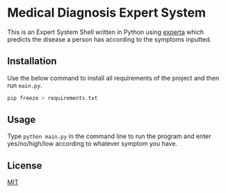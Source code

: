 # Medical Diagnosis Expert System

This is an Expert System Shell written in Python using [experta](https://pypi.org/project/experta/) which predicts the disease a person has according to the symptoms inputted.

## Installation

Use the below command to install all requirements of the project and then run ```main.py```.

```bash
pip freeze > requirements.txt
```

## Usage

Type ```python main.py``` in the command line to run the program and enter yes/no/high/low according to whatever symptom you have.

## License
[MIT](https://choosealicense.com/licenses/mit/)
